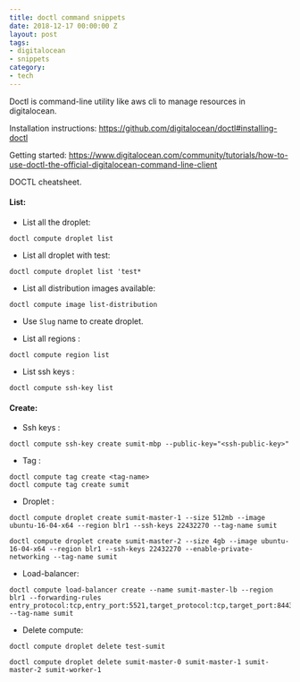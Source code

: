 ```yaml
---
title: doctl command snippets
date: 2018-12-17 00:00:00 Z
layout: post
tags:
- digitalocean
- snippets
category:
- tech
---
```


Doctl is command-line utility like aws cli to manage resources in digitalocean.

Installation instructions: https://github.com/digitalocean/doctl#installing-doctl

Getting started: https://www.digitalocean.com/community/tutorials/how-to-use-doctl-the-official-digitalocean-command-line-client

DOCTL cheatsheet.
#### List:

* List all the droplet: 
```
doctl compute droplet list
```

* List all droplet with test: 
```
doctl compute droplet list 'test*
```

* List all distribution images available: 
```
doctl compute image list-distribution
```

* Use `Slug` name to create droplet.

* List all regions : 
```
doctl compute region list
```  

* List ssh keys :
```
doctl compute ssh-key list
```

#### Create:

* Ssh keys : 
```
doctl compute ssh-key create sumit-mbp --public-key="<ssh-public-key>"
```

* Tag :
```
doctl compute tag create <tag-name>
doctl compute tag create sumit
```

* Droplet :

```
doctl compute droplet create sumit-master-1 --size 512mb --image ubuntu-16-04-x64 --region blr1 --ssh-keys 22432270 --tag-name sumit

doctl compute droplet create sumit-master-2 --size 4gb --image ubuntu-16-04-x64 --region blr1 --ssh-keys 22432270 --enable-private-networking --tag-name sumit
```

* Load-balancer:

```
doctl compute load-balancer create --name sumit-master-lb --region blr1 --forwarding-rules entry_protocol:tcp,entry_port:5521,target_protocol:tcp,target_port:8443 --tag-name sumit
```

* Delete compute: 

```
doctl compute droplet delete test-sumit

doctl compute droplet delete sumit-master-0 sumit-master-1 sumit-master-2 sumit-worker-1
```


